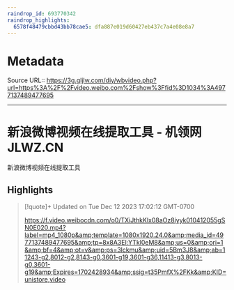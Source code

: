 ```yaml
---
raindrop_id: 693770342
raindrop_highlights:
  6578f48479cbbd43bb78cae5: dfa887e019d60427eb437c7a4e08e8a7
---
```


# Metadata
Source URL:: https://3g.gljlw.com/diy/wbvideo.php?url=https%3A%2F%2Fvideo.weibo.com%2Fshow%3Ffid%3D1034%3A4977137489477695


---
# 新浪微博视频在线提取工具 - 机领网 JLWZ.CN

新浪微博视频在线提取工具

## Highlights

> [!quote]+ Updated on Tue Dec 12 2023 17:02:12 GMT-0700
>
> https://f.video.weibocdn.com/o0/TXiJthkKlx08aOz8iyyk010412055gSN0E020.mp4?label=mp4_1080p&amp;template=1080x1920.24.0&amp;media_id=4977137489477695&amp;tp=8x8A3El:YTkl0eM8&amp;us=0&amp;ori=1&amp;bf=4&amp;ot=v&amp;ps=3lckmu&amp;uid=5Bm3J8&amp;ab=11243-g2,8012-g2,8143-g0,3601-g19,3601-g36,11413-g3,8013-g0,3601-g19&amp;Expires=1702428934&amp;ssig=t35PmfX%2FKk&amp;KID=unistore,video
